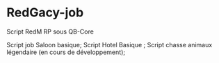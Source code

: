 # RedGacy-job
Script RedM RP sous QB-Core

Script job Saloon basique;
Script Hotel Basique ;
Script chasse animaux légendaire (en cours de développement);
